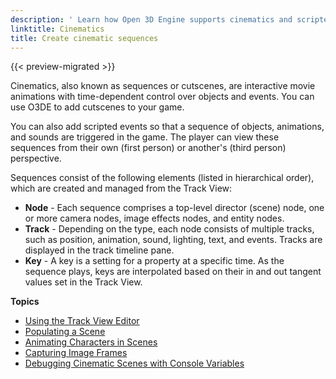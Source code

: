 ```yaml
---
description: ' Learn how Open 3D Engine supports cinematics and scripted event sequences. '
linktitle: Cinematics
title: Create cinematic sequences
---
```


{{< preview-migrated >}}

Cinematics, also known as sequences or cutscenes, are interactive movie animations with time\-dependent control over objects and events. You can use O3DE to add cutscenes to your game.

You can also add scripted events so that a sequence of objects, animations, and sounds are triggered in the game. The player can view these sequences from their own \(first person\) or another's \(third person\) perspective.

Sequences consist of the following elements \(listed in hierarchical order\), which are created and managed from the Track View:
+ **Node** - Each sequence comprises a top\-level director \(scene\) node, one or more camera nodes, image effects nodes, and entity nodes.
+ **Track** - Depending on the type, each node consists of multiple tracks, such as position, animation, sound, lighting, text, and events. Tracks are displayed in the track timeline pane.
+ **Key** - A key is a setting for a property at a specific time. As the sequence plays, keys are interpolated based on their in and out tangent values set in the Track View.

**Topics**
+ [Using the Track View Editor](/docs/user-guide/visualization/cinematics/track-view/editor.md)
+ [Populating a Scene](/docs/user-guide/visualization/cinematics/populating-a-scene.md)
+ [Animating Characters in Scenes](/docs/user-guide/visualization/cinematics/animation-intro.md)
+ [Capturing Image Frames](/docs/user-guide/visualization/cinematics/image-capture.md)
+ [Debugging Cinematic Scenes with Console Variables](/docs/user-guide/visualization/cinematics/debugging.md)
